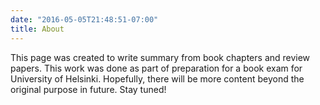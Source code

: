 ```yaml
---
date: "2016-05-05T21:48:51-07:00"
title: About
---
```


This page was created to write summary from book chapters and review papers. This work was done as part of preparation for a book exam for University of Helsinki. Hopefully, there will be more content beyond the original purpose in future. Stay tuned!

